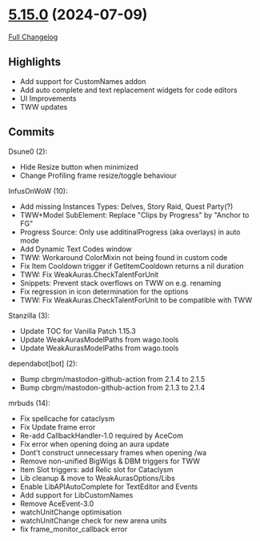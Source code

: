 # [5.15.0](https://github.com/WeakAuras/WeakAuras2/tree/5.15.0) (2024-07-09)

[Full Changelog](https://github.com/WeakAuras/WeakAuras2/compare/5.14.1...5.15.0)

## Highlights

 - Add support for CustomNames addon
- Add auto complete and text replacement widgets for code editors
- UI Improvements
- TWW updates 

## Commits

Dsune0 (2):

- Hide Resize button when minimized
- Change Profiling frame resize/toggle behaviour

InfusOnWoW (10):

- Add missing Instances Types: Delves, Story Raid, Quest Party(?)
- TWW+Model SubElement: Replace "Clips by Progress" by "Anchor to FG"
- Progress Source: Only use additinalProgress (aka overlays) in auto mode
- Add Dynamic Text Codes window
- TWW: Workaround ColorMixin not being found in custom code
- Fix Item Cooldown trigger if GetItemCooldown returns a nil duration
- TWW: Fix  WeakAuras.CheckTalentForUnit
- Snippets: Prevent stack overflows on TWW on e.g. renaming
- Fix regression in icon determination for the options
- TWW: Fix WeakAuras.CheckTalentForUnit to be compatible with TWW

Stanzilla (3):

- Update TOC for Vanilla Patch 1.15.3
- Update WeakAurasModelPaths from wago.tools
- Update WeakAurasModelPaths from wago.tools

dependabot[bot] (2):

- Bump cbrgm/mastodon-github-action from 2.1.4 to 2.1.5
- Bump cbrgm/mastodon-github-action from 2.1.3 to 2.1.4

mrbuds (14):

- Fix spellcache for cataclysm
- Fix Update frame error
- Re-add CallbackHandler-1.0 required by AceCom
- Fix error when opening doing an aura update
- Dont't construct unnecessary frames when opening /wa
- Remove non-unified BigWigs & DBM triggers for TWW
- Item Slot triggers: add Relic slot for Cataclysm
- Lib cleanup & move to WeakAurasOptions/Libs
- Enable LibAPIAutoComplete for TextEditor and Events
- Add support for LibCustomNames
- Remove AceEvent-3.0
- watchUnitChange optimisation
- watchUnitChange check for new arena units
- fix frame_monitor_callback error

